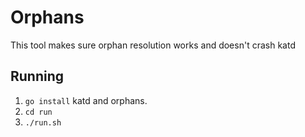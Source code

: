 # Orphans
This tool makes sure orphan resolution works and doesn't crash katd

## Running
 1. `go install` katd and orphans.
 2. `cd run`
 3. `./run.sh`


